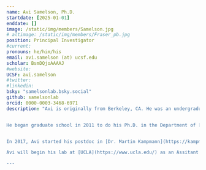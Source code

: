 ```yaml
---
name: Avi Samelson, Ph.D.
startdate: [2025-01-01]
enddate: []
image: /static/img/members/Samelson.jpg
# altimage: /static/img/members/Fraser_pb.jpg
position: Principal Investigator
#current:
pronouns: he/him/his
email: avi.samelson (at) ucsf.edu
scholar: BsmDQjoAAAAJ
#website:
UCSF: avi.samelson
#twitter: 
#linkedin: 
bsky: "samelsonlab.bsky.social"
github: samelsonlab
orcid: 0000-0003-3468-6971
description: "Avi is originally from Berkeley, CA. He was an undergraduate at Northwestern University. During the summers he worked in the lab of [Dr. Tom Alber](http://fraserlab.com/2014/04/04/Tom-Alber/) with [Dr. James Fraser](https://fraserlab.com/) to study how to [access protein conformational ensembles using room temperature x-ray crystallography] (/publications#21918110).


He began graduate school in 2011 to do his Ph.D. in the Department of [Molecular and Cellular Biology at UC Berkeley](http://mcb.berkeley.edu). There, he worked with  [Dr. Susan Marqusee](https://zebra.berkeley.edu/) and created new methods to characterize the [thermodynamics](https://pubmed.ncbi.nlm.nih.gov/27821780/), [kinetics](https://pubmed.ncbi.nlm.nih.gov/32527724/), and [folding trajectories](https://pubmed.ncbi.nlm.nih.gov/29854950/) of ribosome nascent chains.


In 2017, Avi started his postdoc in [Dr. Martin Kampmann](https://kampmannlab.ucsf.edu)'s lab at UCSF in the [Institute for Neurodegenerative Diseases](https://ind.ucsf.edu/). There, he created new technologies for antibody-based genetic modifier screens in differentiated cell types with a focus on understanding how neurons control the protein aggregation trajectory of tau. Avi discovered new principles of tau proteostasis in neurons, including a new tau E3 ubiquitin ligase and a connection between oxidative stress and tau proteasomal (mis)processing. He also led a project that discovered novel regulators of the SARS-CoV-2 host receptor ACE2.

Avi will begin his lab at [UCLA](https://www.ucla.edu/) as an Assitant Professor in the [Department of Neurology](https://www.uclahealth.org/departments/neurology) with a secondary affiliation in [Biological Chemistry](https://biolchem.ucla.edu/). The lab is focused on characterizing protein aggregation trajectories and how cells control those trajectories. 

---
```

